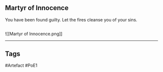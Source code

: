 ## Martyr of Innocence
You have been found guilty.
Let the fires cleanse you of your sins.
##
![[Martyr of Innocence.png]]

---
## Tags
#Artefact
#PoE1